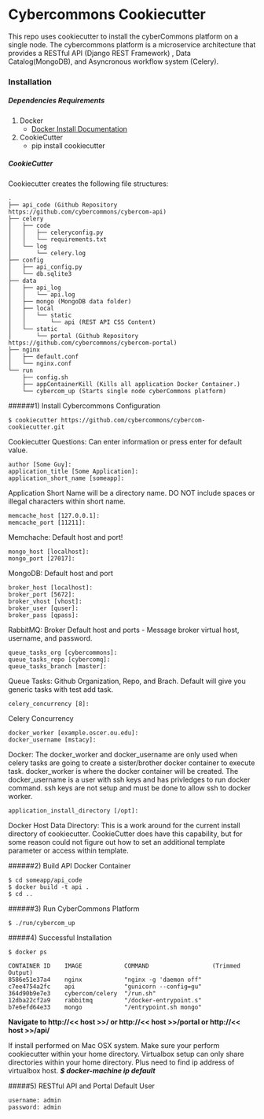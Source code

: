 Cybercommons Cookiecutter
========================

This repo uses cookiecutter to install the cyberCommons platform on a single node. The cybercommons platform is a microservice architecture that provides a RESTful API (Django REST Framework) , Data Catalog(MongoDB), and Asyncronous workflow system (Celery).

### Installation

##### Dependencies Requirements

1. Docker
    * [Docker Install Documentation](https://docs.docker.com/engine/installation/)
2. CookieCutter
    * pip install cookiecutter

##### CookieCutter
Cookiecutter creates the following file structures:

```
.
├── api_code (Github Repository https://github.com/cybercommons/cybercom-api)
├── celery
│   ├── code
│   │   ├── celeryconfig.py
│   │   └── requirements.txt
│   └── log
│       └── celery.log
├── config
│   ├── api_config.py
│   └── db.sqlite3
├── data
│   ├── api_log
│   │   └── api.log
│   ├── mongo (MongoDB data folder)
│   ├── local
│   │   └── static
│   │       └── api (REST API CSS Content)
│   └── static
│       └── portal (Github Repository https://github.com/cybercommons/cybercom-portal)
├── nginx
│   ├── default.conf
│   └── nginx.conf
└── run
    ├── config.sh
    ├── appContainerKill (Kills all application Docker Container.)
    └── cybercom_up (Starts single node cyberCommons platform)
```
######1) Install Cybercommons Configuration 

	$ cookiecutter https://github.com/cybercommons/cybercom-cookiecutter.git
 

Cookiecutter Questions: Can enter information or press enter for default value.

	author [Some Guy]: 
	application_title [Some Application]:
	application_short_name [someapp]: 

Application Short Name will be a directory name. DO NOT include spaces or illegal characters within short name.
	
	memcache_host [127.0.0.1]:
	memcache_port [11211]:

Memchache: Default host and port!	

	mongo_host [localhost]:
	mongo_port [27017]:
	
MongoDB: Default host and port
	
	broker_host [localhost]:
	broker_port [5672]:
	broker_vhost [vhost]:
	broker_user [quser]:
	broker_pass [qpass]:

RabbitMQ: Broker Default host and ports - Message broker virtual host, username, and password.

	queue_tasks_org [cybercommons]:
	queue_tasks_repo [cybercomq]:
	queue_tasks_branch [master]:
	
Queue Tasks: Github Organization, Repo, and Brach. Default will give you generic tasks with test add task. 

	celery_concurrency [8]:

Celery Concurrency
	
	docker_worker [example.oscer.ou.edu]:
	docker_username [mstacy]:

Docker: The docker_worker and docker_username are only used when celery tasks are going to create a sister/brother docker container to execute task. docker_worker is where the docker container will be created. The docker_username is a user with ssh keys and has privledges to run docker command. ssh keys are not setup and must be done to allow ssh to docker worker.
	
	application_install_directory [/opt]:
	
Docker Host Data Directory: This is a work around for the current install directory of cookiecutter. CookieCutter does have this capability, but for some reason could not figure out how to set an additional template parameter or access within template.

######2) Build API Docker Container

	$ cd someapp/api_code
	$ docker build -t api .
	$ cd ..
	 
######3) Run CyberCommons Platform

	$ ./run/cybercom_up
	
#####4) Successful Installation 

	$ docker ps
	
	CONTAINER ID    IMAGE            COMMAND                  (Trimmed Output)                                                           
	8586e51e37a4    nginx            "nginx -g 'daemon off"                                                
	c7ee4754a2fc    api              "gunicorn --config=gu"   
	364d90b9e7e3    cybercom/celery  "/run.sh" 
	12dba22cf2a9    rabbitmq         "/docker-entrypoint.s"
	b7e6efd64e33    mongo            "/entrypoint.sh mongo"  	

__Navigate to http://<< host >>/ or http://<< host >>/portal or http://<< host >>/api/__

If install performed on Mac OSX system. Make sure your perform cookiecutter within your home directory. Virtualbox setup can only share directories within your home directory. Plus need to find ip address of virtualbox host. *__$ docker-machine ip default__*

#####5) RESTful API and Portal Default User

	username: admin
	password: admin
	
